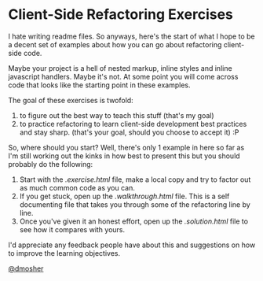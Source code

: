 # Client-Side Refactoring Exercises

I hate writing readme files. So anyways, here's the start of what I hope to be a decent set of examples about how you can go about refactoring client-side code.

Maybe your project is a hell of nested markup, inline styles and inline javascript handlers. Maybe it's not. At some point you will come across code that looks like the starting point in these examples.

The goal of these exercises is twofold: 

1. to figure out the best way to teach this stuff (that's my goal)
2. to practice refactoring to learn client-side development best practices and stay sharp. (that's your goal, should you choose to accept it) :P

So, where should you start? Well, there's only 1 example in here so far as I'm still working out the kinks in how best to present this but you should probably do the following:

1. Start with the *.exercise.html* file, make a local copy and try to factor out as much common code as you can.
2. If you get stuck, open up the *.walkthrough.html* file. This is a self documenting file that takes you through some of the refactoring line by line.
3. Once you've given it an honest effort, open up the *.solution.html* file to see how it compares with yours.

I'd appreciate any feedback people have about this and suggestions on how to improve the learning objectives.

[@dmosher](http://twitter.com/dmosher)